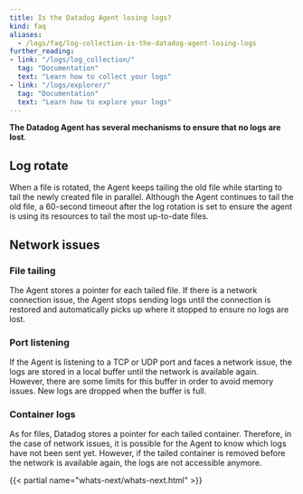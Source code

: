 ```yaml
---
title: Is the Datadog Agent losing logs?
kind: faq
aliases:
  - /logs/faq/log-collection-is-the-datadog-agent-losing-logs
further_reading:
- link: "/logs/log_collection/"
  tag: "Documentation"
  text: "Learn how to collect your logs"
- link: "/logs/explorer/"
  tag: "Documentation"
  text: "Learn how to explore your logs"
---
```


**The Datadog Agent has several mechanisms to ensure that no logs are lost**.

## Log rotate

When a file is rotated, the Agent keeps tailing the old file while starting to tail the newly created file in parallel.
Although the Agent continues to tail the old file, a 60-second timeout after the log rotation is set to ensure the agent is using its resources to tail the most up-to-date files.

## Network issues

### File tailing

The Agent stores a pointer for each tailed file. If there is a network connection issue, the Agent stops sending logs until the connection is restored and automatically picks up where it stopped to ensure no logs are lost.

### Port listening

If the Agent is listening to a TCP or UDP port and faces a network issue, the logs are stored in a local buffer until the network is available again.
However, there are some limits for this buffer in order to avoid memory issues. New logs are dropped when the buffer is full.

### Container logs

As for files, Datadog stores a pointer for each tailed container. Therefore, in the case of network issues, it is possible for the Agent to know which logs have not been sent yet.
However, if the tailed container is removed before the network is available again, the logs are not accessible anymore.

{{< partial name="whats-next/whats-next.html" >}}
